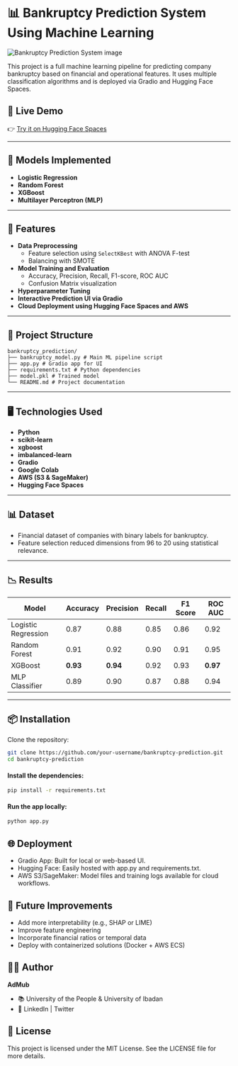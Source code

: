 # 📊 Bankruptcy Prediction System Using Machine Learning

![Bankruptcy Prediction System image](https://github.com/user-attachments/assets/b1f7cc2e-8e78-4935-9017-62b25b4ce1b3)


This project is a full machine learning pipeline for predicting company bankruptcy based on financial and operational features. It uses multiple classification algorithms and is deployed via Gradio and Hugging Face Spaces.

## 🚀 Live Demo
👉 [Try it on Hugging Face Spaces](https://huggingface.co/spaces/your-username/bankruptcy-prediction)

---

## 🧠 Models Implemented

- **Logistic Regression**
- **Random Forest**
- **XGBoost**
- **Multilayer Perceptron (MLP)**

---

## 🔧 Features

- **Data Preprocessing**
  - Feature selection using `SelectKBest` with ANOVA F-test
  - Balancing with SMOTE
- **Model Training and Evaluation**
  - Accuracy, Precision, Recall, F1-score, ROC AUC
  - Confusion Matrix visualization
- **Hyperparameter Tuning**
- **Interactive Prediction UI via Gradio**
- **Cloud Deployment using Hugging Face Spaces and AWS**

---

## 📁 Project Structure

```plain
bankruptcy_prediction/
├── bankruptcy_model.py # Main ML pipeline script
├── app.py # Gradio app for UI
├── requirements.txt # Python dependencies
├── model.pkl # Trained model
└── README.md # Project documentation
```


---

## 🖥️ Technologies Used

- **Python**
- **scikit-learn**
- **xgboost**
- **imbalanced-learn**
- **Gradio**
- **Google Colab**
- **AWS (S3 & SageMaker)**
- **Hugging Face Spaces**

---

## 📊 Dataset

- Financial dataset of companies with binary labels for bankruptcy.
- Feature selection reduced dimensions from 96 to 20 using statistical relevance.

---

## 📉 Results

| Model              | Accuracy | Precision | Recall | F1 Score | ROC AUC |
|-------------------|----------|-----------|--------|----------|---------|
| Logistic Regression | 0.87     | 0.88      | 0.85   | 0.86     | 0.92    |
| Random Forest       | 0.91     | 0.92      | 0.90   | 0.91     | 0.95    |
| XGBoost             | **0.93** | **0.94**  | 0.92   | 0.93     | **0.97**|
| MLP Classifier      | 0.89     | 0.90      | 0.87   | 0.88     | 0.94    |

---

## 📦 Installation

Clone the repository:

```bash
git clone https://github.com/your-username/bankruptcy-prediction.git
cd bankruptcy-prediction
```

#### Install the dependencies:
```bash
pip install -r requirements.txt
```

#### Run the app locally:
```bash
python app.py
```

## 🌐 Deployment
- Gradio App: Built for local or web-based UI.
- Hugging Face: Easily hosted with app.py and requirements.txt.
- AWS S3/SageMaker: Model files and training logs available for cloud workflows.

## 🤔 Future Improvements
- Add more interpretability (e.g., SHAP or LIME)
- Improve feature engineering
- Incorporate financial ratios or temporal data
- Deploy with containerized solutions (Docker + AWS ECS)

## 👨‍💻 Author
**AdMub**
- 📚 University of the People & University of Ibadan
- 🔗 LinkedIn | Twitter

## 📜 License
This project is licensed under the MIT License. See the LICENSE file for more details.
